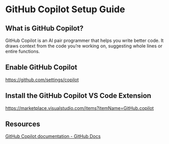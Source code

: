 # GitHub Copilot Setup Guide


## What is GitHub Copilot?

GitHub Copilot is an AI pair programmer that helps you write better code. It draws context from the code you’re working on, suggesting whole lines or entire functions.


## Enable GitHub Copilot

<https://github.com/settings/copilot>


## Install the GitHub Copilot VS Code Extension

<https://marketplace.visualstudio.com/items?itemName=GitHub.copilot>


## Resources

[GitHub Copilot documentation - GitHub Docs](https://docs.github.com/en/copilot)
